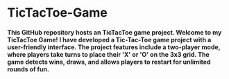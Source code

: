 # TicTacToe-Game
#### This GitHub repository hosts an TicTacToe game project. Welcome to my TicTacToe Game! I have developed a Tic-Tac-Toe game project with a user-friendly interface. The project features include a two-player mode, where players take turns to place their 'X' or 'O' on the 3x3 grid. The game detects wins, draws, and allows players to restart for unlimited rounds of fun.

